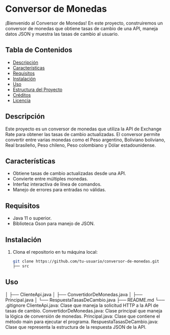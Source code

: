 # Conversor de Monedas

¡Bienvenido al Conversor de Monedas! En este proyecto, construiremos un conversor de monedas que obtiene tasas de cambio de una API, maneja datos JSON y muestra las tasas de cambio al usuario.

## Tabla de Contenidos

- [Descripción](#descripción)
- [Características](#características)
- [Requisitos](#requisitos)
- [Instalación](#instalación)
- [Uso](#uso)
- [Estructura del Proyecto](#estructura-del-proyecto)
- [Créditos](#créditos)
- [Licencia](#licencia)

## Descripción

Este proyecto es un conversor de monedas que utiliza la API de Exchange Rate para obtener las tasas de cambio actualizadas. El conversor permite convertir entre varias monedas como el Peso argentino, Boliviano boliviano, Real brasileño, Peso chileno, Peso colombiano y Dólar estadounidense.

## Características

- Obtiene tasas de cambio actualizadas desde una API.
- Convierte entre múltiples monedas.
- Interfaz interactiva de línea de comandos.
- Manejo de errores para entradas no válidas.

## Requisitos

- Java 11 o superior.
- Biblioteca Gson para manejo de JSON.

## Instalación

1. Clona el repositorio en tu máquina local:
   ```bash
   git clone https://github.com/tu-usuario/conversor-de-monedas.git
   ├── src
## Uso
│   ├── ClienteApi.java
│   ├── ConvertidorDeMonedas.java
│   ├── Principal.java
│   └── RespuestaTasasDeCambio.java
├── README.md
└── .gitignore
ClienteApi.java: Clase que maneja la solicitud HTTP a la API de tasas de cambio.
ConvertidorDeMonedas.java: Clase principal que maneja la lógica de conversión de monedas.
Principal.java: Clase que contiene el método main para ejecutar el programa.
RespuestaTasasDeCambio.java: Clase que representa la estructura de la respuesta JSON de la API.

